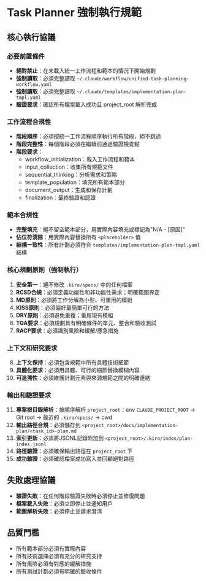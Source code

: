 # Task Planner 強制執行規範

## 核心執行協議

### 必要前置條件
- **絕對禁止**：在未載入統一工作流程和範本的情況下開始規劃
- **強制讀取**：必須完整讀取 `~/.claude/workflow/unified-task-planning-workflow.yaml`
- **強制讀取**：必須完整讀取 `~/.claude/templates/implementation-plan-tmpl.yaml`
- **驗證要求**：確認所有檔案載入成功且 project_root 解析完成

### 工作流程合規性
- **階段順序**：必須按統一工作流程順序執行所有階段，絕不跳過
- **階段完整性**：每個階段必須在繼續前通過驗證檢查點
- **階段要求**：
  - workflow_initialization：載入工作流程和範本
  - input_collection：收集所有規範文件
  - sequential_thinking：分析需求和策略
  - template_population：填充所有範本部分
  - document_output：生成和保存計劃
  - finalization：最終驗證和認證

### 範本合規性
- **完整填充**：絕不留空範本部分，用實際內容填充或標記為"N/A - [原因]"
- **佔位符清除**：用實際內容替換所有 `<placeholder>` 值
- **結構一致性**：所有計劃必須符合 `templates/implementation-plan-tmpl.yaml` 結構

### 核心規劃原則（強制執行）
1. **安全第一**：絕不修改 `.kiro/specs/` 中的任何檔案
2. **RCSD合規**：必須定義功能性和非功能性需求；明確範圍界定
3. **MD原則**：必須將工作分解為小型、可重用的模組
4. **KISS原則**：必須偏好最簡單可行的方法
5. **DRY原則**：必須避免重複；重用現有模組
6. **TQA要求**：必須規劃具有明確條件的單元、整合和驗收測試
7. **RACP要求**：必須識別風險和緩解/應急措施

### 上下文和研究要求
8. **上下文保持**：必須包含規範中所有具體技術細節
9. **具體化要求**：必須用具體、可行的細節替換模糊內容
10. **可追溯性**：必須維護計劃元素與來源規範之間的明確連結

### 輸出和驗證要求
11. **專案根目錄解析**：按順序解析 `project_root`：env `CLAUDE_PROJECT_ROOT` → Git root → 最近的 `.kiro/specs/` → cwd
12. **輸出路徑合規**：必須儲存到 `<project_root>/docs/implementation-plan/<task_id>-plan.md`
13. **索引更新**：必須將JSONL記錄附加到 `<project_root>/.kiro/index/plan-index.jsonl`
14. **路徑驗證**：必須確保輸出路徑在 `project_root` 下
15. **成功驗證**：必須確認檔案成功寫入並回顧絕對路徑

## 失敗處理協議
- **驗證失敗**：在任何階段驗證失敗時必須停止並修復問題
- **檔案載入失敗**：必須立即停止並通知用戶
- **範圍解析失敗**：必須停止並請求澄清

## 品質門檻
- 所有範本部分必須有實際內容
- 所有技術選擇必須有充分的研究支持
- 所有風險必須有對應的緩解措施
- 所有測試計劃必須有明確的驗收條件